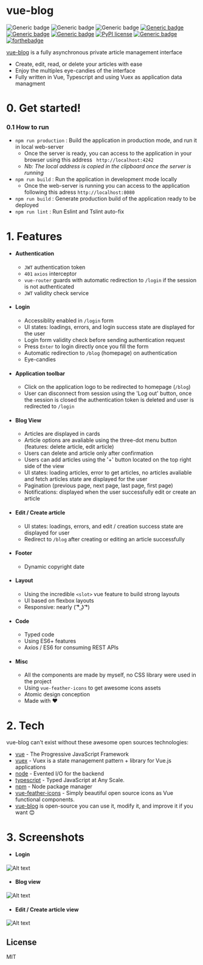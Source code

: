 # vue-blog

![Generic badge](https://img.shields.io/badge/Author-Ilyes%20Abd--Lillah-black.svg?style=for-the-badge) ![Generic badge](https://img.shields.io/badge/Version-1.0.0-orange.svg?style=for-the-badge) ![Generic badge](https://img.shields.io/badge/Vue-2.6.10-green.svg?style=for-the-badge) [![Generic badge](https://img.shields.io/badge/Vue-2.6.10-green.svg?style=for-the-badge)](https://shields.io/) [![Generic badge](https://img.shields.io/badge/Vuex-3.1.2-olive.svg?style=for-the-badge)](https://shields.io/) [![Generic badge](https://img.shields.io/badge/TypeScript-3.5.3-blue.svg?style=for-the-badge)](https://shields.io/) [![PyPI license](https://img.shields.io/pypi/l/ansicolortags.svg?style=for-the-badge)](https://pypi.python.org/pypi/ansicolortags/) [![Generic badge](https://img.shields.io/badge/Quantity%20of%20coffee%20used-1.7%20liters-brown.svg?style=for-the-badge)](https://shields.io/) 
[![forthebadge](https://forthebadge.com/images/badges/built-with-love.svg)](https://forthebadge.com)

[vue-blog] is a fully asynchronous private article management interface

  - Create, edit, read, or delete your articles with ease
  - Enjoy the multiples eye-candies of the interface
  - Fully written in Vue, Typescript and using Vuex as application data managment

# 0. Get started!
### 0.1 How to run
  - `npm run production` : Build the application in production mode, and run it in local web-server
    - Once the server is ready, you can access to the application in your browser using this address ` http://localhost:4242` 
    - _Nb: The local address is copied in the clipboard once the server is running_
- `npm run build` : Run the application in development mode locally
    - Once the web-server is running you can access to the application following this adress `http://localhost:8080`
- `npm run build` : Generate production build of the application ready to be deployed
- `npm run lint` : Run Eslint and Tslint auto-fix

# 1. Features
- #### Authentication
    - `JWT` authentication token
    - `401` `axios` interceptor
    - `vue-router` guards with automatic redirection to `/login` if the session is not authenticated
    - `JWT` validity check service

- #### Login
    - Accessiblity enabled in `/login` form
    - UI states: loadings, errors, and login success state are displayed for the user
    - Login form validity check before sending authentication request
    - Press `Enter` to login directly once you fill the form
    - Automatic redirection to `/blog` (homepage) on authentication 
    - Eye-candies
- #### Application toolbar
    - Click on the application logo to be redirected to homepage (`/blog`)
    - User can disconnect from session using the 'Log out' button, once the session is closed the authentication token is deleted and user is redirected to `/login`
- #### Blog View
    - Articles are displayed in cards
    - Article options are avaliable using the three-dot menu button (features: delete article, edit article)
    - Users can delete and article only after confirmation
    - Users can add articles using the '+' button located on the top right side of the view
    - UI states: loading articles, error to get articles, no articles avaliable and fetch articles state are displayed for the user
    - Pagination (previous page, next page, last page, first page)
    - Notifications: displayed when the user successfully edit or create an article
- #### Edit / Create article
    - UI states: loadings, errors, and edit / creation success state are displayed for user
    - Redirect to `/blog` after creating or editing an article successfully
- #### Footer
    - Dynamic copyright date
- #### Layout
    - Using the incredible `<slot>` vue feature to build strong layouts
    - UI based on flexbox layouts
    - Responsive: nearly  ( ͡° ͜ʖ ͡°)
- #### Code
    - Typed code
    - Using ES6+ features
    - Axios / ES6 for consuming REST APIs
- #### Misc
    - All the components are made by myself, no CSS library were used in the project
    - Using `vue-feather-icons` to get awesome icons assets
    - Atomic design conception
    - Made with ❤️
    
# 2. Tech
vue-blog can't exist without these awesome open sources technologies:

* [vue] - The Progressive JavaScript Framework
* [vuex] - Vuex is a state management pattern + library for Vue.js applications
* [node] - Evented I/O for the backend
* [typescript] - Typed JavaScript at Any Scale.
* [npm] - Node package manager
* [vue-feather-icons] - Simply beautiful open source icons as Vue functional components.
* [vue-blog] is open-source you can use it, modify it, and improve it if you want 😊
# 3. Screenshots
- #### Login
![Alt text](https://i.ibb.co/K9Htn3C/Annotation-2020-08-07-062939.png "Login view")

- #### Blog view
![Alt text](https://i.ibb.co/ynPgJgQ/Annotation-2020-08-07-063421.png "Blog view")

- #### Edit / Create article view
![Alt text](https://i.ibb.co/dpvhKSm/Annotation-2020-08-07-063943.png "Edit / Create view")

License
----

MIT


[//]: #

   [node]: <http://nodejs.com>
   [vue]: <http://vuejs.com>
   [typescript]: <https://www.typescriptlang.org/>
   [npm]: <https://www.npmjs.com/>
   [vuex]: <https://vuex.vuejs.org/>
   [vue-feather-icons]: <https://vue-feather-icons.egoist.sh/>
   [vue-blog]: <https://github.com/Ilyomix/vue-blog/>

